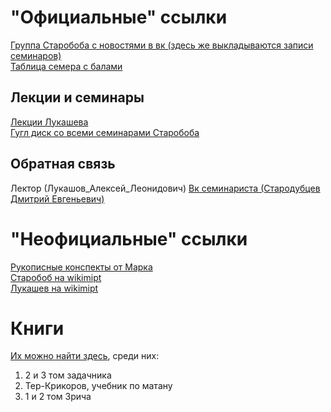 # "Официальные" ссылки
[Группа Старобоба с новостями в вк (здесь же выкладываются записи семинаров)](https://vk.com/club170959292)  
[Таблица семера с балами](https://docs.google.com/spreadsheets/d/1A8Qj4VJAHwqYyuuOg-4VDCM0hyitqkW9pUxq6WmrtPU/edit#gid=719464891)  

## Лекции и семинары
[Лекции Лукашева](https://www.youtube.com/playlist?list=PL4_hYwCyhAvbRaVWZi1GIA_M9q4xwL1VY)  
[Гугл диск со всеми семинарами Старобоба](https://drive.google.com/drive/folders/1daSl8lwAZOfx2r0b_YjscvsLPloEhp_d)  

## Обратная связь
Лектор (Лукашов_Алексей_Леонидович)
[Вк семинариста (Стародубцев Дмитрий Евгеньевич)](https://vk.com/id9617301)  

# "Неофициальные" ссылки
[Рукописные конспекты от Марка](https://bit.ly/calculusMIPT)  
[Старобоб на wikimipt](http://wikimipt.org/wiki/Стародубцев_Дмитрий_Евгеньевич)  
[Лукашев на wikimipt](http://wikimipt.org/wiki/Лукашов_Алексей_Леонидович)  

# Книги
[Их можно найти здесь](https://drive.google.com/drive/u/1/folders/17SEqLYim13xQUyZGmEqgBYlxxsVzJMkw), среди них:
1. 2 и 3 том задачника
1. Тер-Крикоров, учебник по матану
1. 1 и 2 том Зрича

